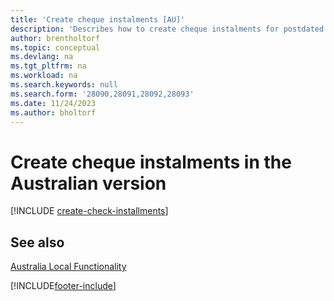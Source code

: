 ```yaml
---
title: 'Create cheque instalments [AU]'
description: 'Describes how to create cheque instalments for postdated cheques, define the number of instalments that a payment is divided into, the percent of interest, and the period in which the cheques are created in the Australian version.'
author: brentholtorf
ms.topic: conceptual
ms.devlang: na
ms.tgt_pltfrm: na
ms.workload: na
ms.search.keywords: null
ms.search.form: '28090,28091,28092,28093'
ms.date: 11/24/2023
ms.author: bholtorf
---
```

# Create cheque instalments in the Australian version

[!INCLUDE [create-check-installments](../includes/AUNZ/create-check-installments.md)]

## See also

[Australia Local Functionality](australia-local-functionality.md)


[!INCLUDE[footer-include](../../includes/footer-banner.md)]
